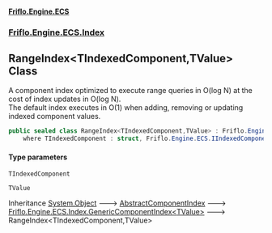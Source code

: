 #### [Friflo.Engine.ECS](index.md 'index')
### [Friflo.Engine.ECS.Index](Friflo.Engine.ECS.Index.md 'Friflo.Engine.ECS.Index')

## RangeIndex<TIndexedComponent,TValue> Class

A component index optimized to execute range queries in O(log N) at the cost of index updates in O(log N).<br/>
The default index executes in O(1) when adding, removing or updating indexed component values.

```csharp
public sealed class RangeIndex<TIndexedComponent,TValue> : Friflo.Engine.ECS.Index.GenericComponentIndex<TValue>
    where TIndexedComponent : struct, Friflo.Engine.ECS.IIndexedComponent<TValue>, System.ValueType, System.ValueType
```
#### Type parameters

<a name='Friflo.Engine.ECS.Index.RangeIndex_TIndexedComponent,TValue_.TIndexedComponent'></a>

`TIndexedComponent`

<a name='Friflo.Engine.ECS.Index.RangeIndex_TIndexedComponent,TValue_.TValue'></a>

`TValue`

Inheritance [System.Object](https://docs.microsoft.com/en-us/dotnet/api/System.Object 'System.Object') &#129106; [AbstractComponentIndex](AbstractComponentIndex.md 'Friflo.Engine.ECS.Index.AbstractComponentIndex') &#129106; [Friflo.Engine.ECS.Index.GenericComponentIndex&lt;](GenericComponentIndex_TValue_.md 'Friflo.Engine.ECS.Index.GenericComponentIndex<TValue>')[TValue](RangeIndex_TIndexedComponent,TValue_.md#Friflo.Engine.ECS.Index.RangeIndex_TIndexedComponent,TValue_.TValue 'Friflo.Engine.ECS.Index.RangeIndex<TIndexedComponent,TValue>.TValue')[&gt;](GenericComponentIndex_TValue_.md 'Friflo.Engine.ECS.Index.GenericComponentIndex<TValue>') &#129106; RangeIndex<TIndexedComponent,TValue>